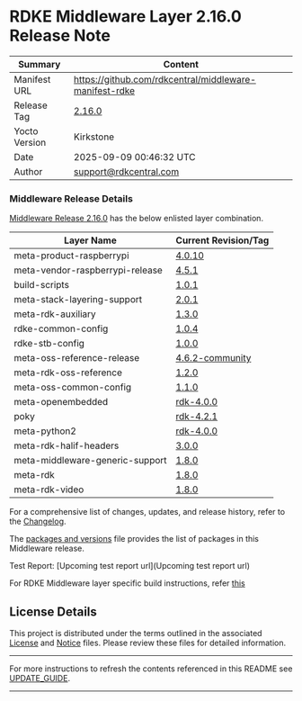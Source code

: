 
# RDKE Middleware Layer 2.16.0 Release Note

| Summary       | Content |
|---------------|---------|
| Manifest URL  | https://github.com/rdkcentral/middleware-manifest-rdke |
| Release Tag   | [2.16.0](https://github.com/rdkcentral/middleware-manifest-rdke/releases/tag/2.16.0) |
| Yocto Version | Kirkstone |
| Date          | 2025-09-09 00:46:32 UTC |
| Author        | support@rdkcentral.com |


### Middleware Release Details
[Middleware Release 2.16.0](https://github.com/rdkcentral/middleware-manifest-rdke/releases/tag/2.16.0) has the below enlisted layer combination.

| Layer Name | Current Revision/Tag |
|------------|-------------------|
| meta-product-raspberrypi | [4.0.10](https://github.com/rdkcentral/meta-product-raspberrypi/tree/4.0.10) |
| meta-vendor-raspberrypi-release | [4.5.1](https://github.com/rdkcentral/meta-vendor-raspberrypi-release/tree/4.5.1) |
| build-scripts | [1.0.1](https://github.com/rdkcentral/build-scripts/tree/1.0.1) |
| meta-stack-layering-support | [2.0.1](https://github.com/rdkcentral/meta-stack-layering-support/tree/2.0.1) |
| meta-rdk-auxiliary | [1.3.0](https://github.com/rdkcentral/meta-rdk-auxiliary/tree/1.3.0) |
| rdke-common-config | [1.0.4](https://github.com/rdkcentral/rdke-common-config/tree/1.0.4) |
| rdke-stb-config | [1.0.0](https://github.com/rdkcentral/rdke-stb-config/tree/1.0.0) |
| meta-oss-reference-release | [4.6.2-community](https://github.com/rdkcentral/meta-oss-reference-release/tree/4.6.2-community) |
| meta-rdk-oss-reference | [1.2.0](https://github.com/rdkcentral/meta-rdk-oss-reference/tree/1.2.0) |
| meta-oss-common-config | [1.1.0](https://github.com/rdkcentral/meta-oss-common-config/tree/1.1.0) |
| meta-openembedded | [rdk-4.0.0](https://github.com/rdkcentral/meta-openembedded/tree/rdk-4.0.0) |
| poky | [rdk-4.2.1](https://github.com/rdkcentral/poky/tree/rdk-4.2.1) |
| meta-python2 | [rdk-4.0.0](https://github.com/rdkcentral/meta-python2/tree/rdk-4.0.0) |
| meta-rdk-halif-headers | [3.0.0](https://github.com/rdkcentral/meta-rdk-halif-headers/tree/3.0.0) |
| meta-middleware-generic-support | [1.8.0](https://github.com/rdkcentral/meta-middleware-generic-support/tree/1.8.0) |
| meta-rdk | [1.8.0](https://github.com/rdkcentral/meta-rdk/tree/1.8.0) |
| meta-rdk-video | [1.8.0](https://github.com/rdkcentral/meta-rdk-video/tree/1.8.0) |

For a comprehensive list of changes, updates, and release history, refer to the [Changelog](CHANGELOG.md).

The [packages and versions](MiddlewarePackagesAndVersions.md) file provides the list of packages in this Middleware release.



Test Report: [Upcoming test report url](Upcoming test report url)

For RDKE Middleware layer specific build instructions, refer [this](https://github.com/rdkcentral/middleware-manifest-rdke/blob/2.16.0/README.md)

## License Details
This project is distributed under the terms outlined in the associated [License](LICENSE) and [Notice](NOTICE) files. Please review these files for detailed information.

---

For more instructions to refresh the contents referenced in this README see [UPDATE_GUIDE](Tools/UPDATE_GUIDE.md).

---
